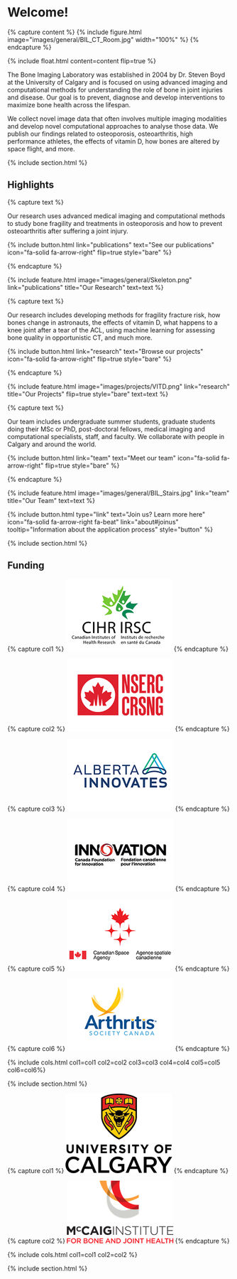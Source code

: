 ---
---
# Welcome!

{% capture content %}
  {%
    include figure.html
    image="images/general/BIL_CT_Room.jpg"
    width="100%"
  %}
{% endcapture %}

{%
  include float.html
  content=content
  flip=true
%}

The Bone Imaging Laboratory was established in 2004 by Dr. Steven Boyd at the University of Calgary 
and is focused on using advanced imaging and computational methods for understanding the role of bone in joint injuries and disease.
Our goal is to prevent, diagnose and develop interventions to maximize bone health across the lifespan.

We collect novel image data that often involves multiple imaging modalities and develop novel computational approaches to analyse those data.
We publish our findings related to osteoporosis, osteoarthritis, high performance athletes, the effects of vitamin D, how bones are altered 
by space flight, and more.

{% include section.html %}

## Highlights

{% capture text %}

Our research uses advanced medical imaging and computational methods to study bone fragility and treatments in osteoporosis 
and how to prevent osteoarthritis after suffering a joint injury.

{%
  include button.html
  link="publications"
  text="See our publications"
  icon="fa-solid fa-arrow-right"
  flip=true
  style="bare"
%}

{% endcapture %}

{%
  include feature.html
  image="images/general/Skeleton.png"
  link="publications"
  title="Our Research"
  text=text
%}

{% capture text %}

Our research includes developing methods for fragility fracture risk, how bones change in astronauts, the effects of 
vitamin D, what happens to a knee joint after a tear of the ACL, using machine learning for assessing bone quality in
opportunistic CT, and much more.

{%
  include button.html
  link="research"
  text="Browse our projects"
  icon="fa-solid fa-arrow-right"
  flip=true
  style="bare"
%}

{% endcapture %}

{%
  include feature.html
  image="images/projects/VITD.png"
  link="research"
  title="Our Projects"
  flip=true
  style="bare"
  text=text
%}

{% capture text %}

Our team includes undergraduate summer students, graduate students doing their MSc or PhD, post-doctoral fellows, medical imaging
and computational specialists, staff, and faculty. We collaborate with people in Calgary and around the world.


{%
  include button.html
  link="team"
  text="Meet our team"
  icon="fa-solid fa-arrow-right"
  flip=true
  style="bare"
%}

{% endcapture %}

{%
  include feature.html
  image="images/general/BIL_Stairs.jpg"
  link="team"
  title="Our Team"
  text=text
%}

{% 
  include button.html 
  type="link"
  text="Join us? Learn more here"
  icon="fa-solid fa-arrow-right fa-beat"
  link="about#joinus"
  tooltip="Information about the application process"
  style="button" 
%}

{% include section.html %}

## Funding
{% capture col1 %}
<a href="https://cihr-irsc.gc.ca/e/193.html" target="_blank"><img src="images/logos/Funder_CIHR.png"></a> <!-- width="50%" link="https://cihr-irsc.gc.ca/e/193.html" %}-->
{% endcapture %}

{% capture col2 %}
<a href="https://www.nserc-crsng.gc.ca/index_eng.asp" target="_blank"><img src="images/logos/Funder_NSERC.png"></a> <!-- width="50%" link="https://www.nserc-crsng.gc.ca/index_eng.asp" %}-->
{% endcapture %}

{% capture col3 %}
<a href="https://albertainnovates.ca/about/who-we-are/teams/health-innovations-team/" target="_blank"><img src="images/logos/Funder_AI.png"></a> <!-- width="50%" link="https://albertainnovates.ca/about/who-we-are/teams/health-innovations-team/" %}-->
{% endcapture %}

{% capture col4 %}
<a href="https://www.innovation.ca" target="_blank"><img src="images/logos/Funder_CFI.png"></a> <!-- width="50%" link="https://www.innovation.ca" %}-->
{% endcapture %}

{% capture col5 %}
<a href="https://www.asc-csa.gc.ca/eng/" target="_blank"><img src="images/logos/Funder_CSA.png"></a> <!-- width="50%" link="https://www.asc-csa.gc.ca/eng/" %}-->
{% endcapture %}

{% capture col6 %}
<a href="https://arthritis.ca" target="_blank"><img src="images/logos/Funder_TAS.png"></a> <!-- width="50%" link="https://arthritis.ca" %}-->
{% endcapture %}

{% include cols.html col1=col1 col2=col2 col3=col3 col4=col4 col5=col5 col6=col6%}

{% include section.html %}

{% capture col1 %}
<a href="https://www.ucalgary.ca" target="_blank"><img src="images/logos/University_of_Calgary.png"></a>
{% endcapture %}

{% capture col2 %}
<a href="https://mccaig.ucalgary.ca" target="_blank"><img src="images/logos/McCaig_Institute.png"></a>
{% endcapture %}

{% include cols.html col1=col1 col2=col2 %}

{% include section.html %}
